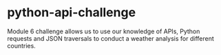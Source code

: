 # python-api-challenge
Module 6 challenge allows us to use our knowledge of APIs, Python requests and JSON traversals to conduct a weather analysis for different countries. 
